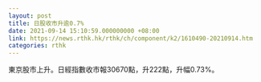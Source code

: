 ```yaml
---
layout: post
title: 日股收市升逾0.7%
date: 2021-09-14 15:10:59.000000000 +08:00
link: https://news.rthk.hk/rthk/ch/component/k2/1610490-20210914.htm
categories: rthk
---
```


東京股市上升。日經指數收市報30670點，升222點，升幅0.73%。
